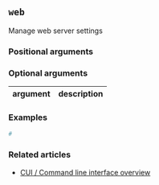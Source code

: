 ## `web`
Manage web server settings

### Positional arguments

### Optional arguments
| argument | description |
| --- | --- |

### Examples
```bash
#
```

### Related articles
* [CUI / Command line interface overview](/CLI)